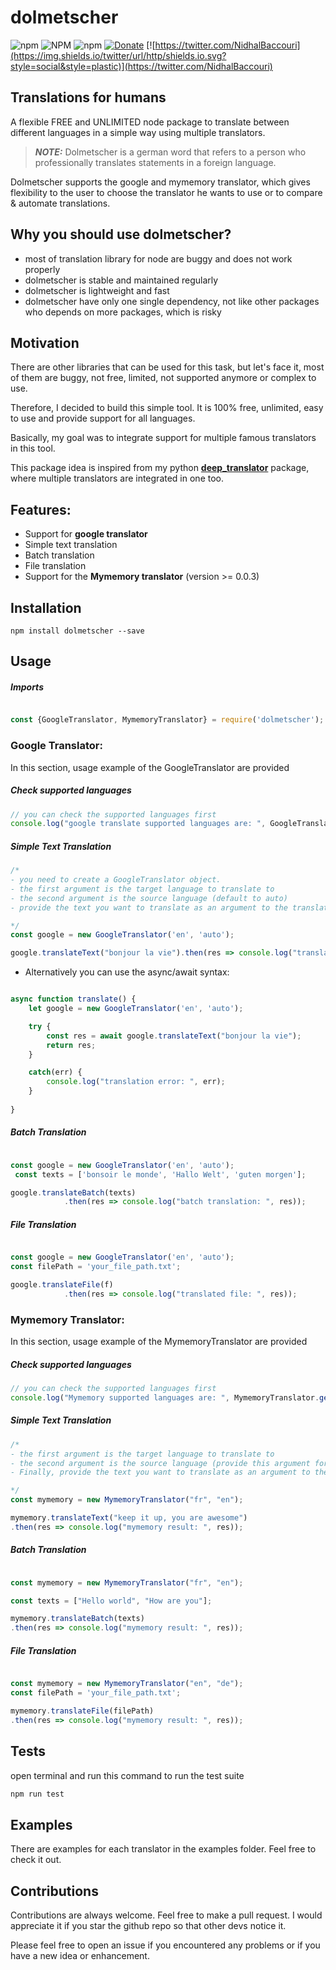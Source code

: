 # dolmetscher
![npm](https://img.shields.io/npm/v/dolmetscher)
![NPM](https://img.shields.io/npm/l/dolmetscher)
![npm](https://img.shields.io/npm/dw/dolmetscher)
[![Donate](https://img.shields.io/badge/$-support-ff69b4.svg?style=flat)](https://www.buymeacoffee.com/nidhaloff?new=1)
[![https://twitter.com/NidhalBaccouri](https://img.shields.io/twitter/url/http/shields.io.svg?style=social&style=plastic)](https://twitter.com/NidhalBaccouri)

## Translations for humans

A flexible FREE and UNLIMITED node package to translate between different languages in a simple way using multiple translators.

> **_NOTE:_**  Dolmetscher is a german word that refers to a person who professionally translates statements in a foreign language.

 Dolmetscher supports the google and mymemory translator, which gives flexibility to the user to choose the translator he wants to use or to compare & automate translations.

## Why you should use dolmetscher?

- most of translation library for node are buggy and does not work properly
- dolmetscher is stable and maintained regularly
- dolmetscher is lightweight and fast
- dolmetscher have only one single dependency, not like other packages who depends on more packages, which is risky

## Motivation
There are other libraries that can be used for this task, but let's face it, most of them are buggy, not free, limited, not supported anymore or complex to use.

Therefore, I decided to build this simple tool. It is 100% free, unlimited, easy to use and provide support for all languages.

Basically, my goal was to integrate support for multiple famous translators in this tool.

This package idea is inspired from my python   [**deep_translator**](https://github.com/nidhaloff/deep_translator) package, where multiple translators are integrated in one too.

## Features:
- Support for **google translator**
- Simple text translation
- Batch translation
- File translation
- Support for the **Mymemory translator** (version >= 0.0.3)


## Installation

```
npm install dolmetscher --save
```

## Usage

##### Imports

```js

const {GoogleTranslator, MymemoryTranslator} = require('dolmetscher');

```
### Google Translator:
In this section, usage example of the GoogleTranslator are provided

##### Check supported languages
```js
// you can check the supported languages first 
console.log("google translate supported languages are: ", GoogleTranslator.getSupportedLanguages());

```

##### Simple Text Translation

```js
/*
- you need to create a GoogleTranslator object.
- the first argument is the target language to translate to
- the second argument is the source language (default to auto)
- provide the text you want to translate as an argument to the translate function

*/
const google = new GoogleTranslator('en', 'auto');

google.translateText("bonjour la vie").then(res => console.log("translatedText: ", res));

```

- Alternatively you can use the async/await syntax:

```js

async function translate() {
    let google = new GoogleTranslator('en', 'auto');

    try {
        const res = await google.translateText("bonjour la vie");
        return res;
    }

    catch(err) {
        console.log("translation error: ", err);
    }
    
}


```

##### Batch Translation

```js

const google = new GoogleTranslator('en', 'auto');
 const texts = ['bonsoir le monde', 'Hallo Welt', 'guten morgen'];

google.translateBatch(texts)
            .then(res => console.log("batch translation: ", res));

```

##### File Translation

```js

const google = new GoogleTranslator('en', 'auto');
const filePath = 'your_file_path.txt';

google.translateFile(f)
            .then(res => console.log("translated file: ", res));

```

### Mymemory Translator:
In this section, usage example of the MymemoryTranslator are provided

##### Check supported languages
```js
// you can check the supported languages first 
console.log("Mymemory supported languages are: ", MymemoryTranslator.getSupportedLanguages());

```

##### Simple Text Translation

```js
/*
- the first argument is the target language to translate to
- the second argument is the source language (provide this argument for better results)
- Finally, provide the text you want to translate as an argument to the translate function

*/
const mymemory = new MymemoryTranslator("fr", "en");

mymemory.translateText("keep it up, you are awesome")
.then(res => console.log("mymemory result: ", res));

```


##### Batch Translation

```js

const mymemory = new MymemoryTranslator("fr", "en");

const texts = ["Hello world", "How are you"];

mymemory.translateBatch(texts)
.then(res => console.log("mymemory result: ", res));

```

##### File Translation

```js

const mymemory = new MymemoryTranslator("en", "de");
const filePath = 'your_file_path.txt';

mymemory.translateFile(filePath)
.then(res => console.log("mymemory result: ", res));

```

## Tests

open terminal and run this command to run the test suite

```bash
npm run test
```

## Examples

There are examples for each translator in the examples folder. Feel free to check it out.


## Contributions

Contributions are always welcome. Feel free to make a pull request. I would appreciate it if you star the github repo so that other devs notice it.

Please feel free to open an issue if you encountered any problems or if you have a new idea or enhancement.
